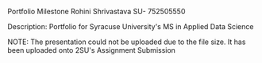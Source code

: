 Portfolio Milestone Rohini Shrivastava SU- 752505550

Description: Portfolio for Syracuse University's MS in Applied Data Science

NOTE: The presentation could not be uploaded due to the file size. It has been uploaded onto 2SU's Assignment Submission
